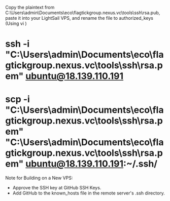 Copy the plaintext from C:\Users\admin\Documents\eco\flagtickgroup.nexus.vc\tools\ssh\rsa.pub, 
paste it into your LightSail VPS, and rename the file to authorized_keys (Using vi <file>)

# ssh -i "C:\Users\admin\Documents\eco\flagtickgroup.nexus.vc\tools\ssh\rsa.pem" ubuntu@18.139.110.191
# scp -i "C:\Users\admin\Documents\eco\flagtickgroup.nexus.vc\tools\ssh\rsa.pem" "C:\Users\admin\Documents\eco\flagtickgroup.nexus.vc\tools\ssh\rsa.pem" ubuntu@18.139.110.191:~/.ssh/

Note for Building on a New VPS:
- Approve the SSH key at GitHub SSH Keys.
- Add GitHub to the known_hosts file in the remote server's .ssh directory.
